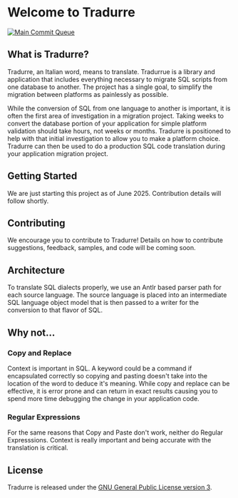 # Welcome to Tradurre

[![Main Commit Queue](https://github.com/MatthewUsher/translate/actions/workflows/main_commit.yml/badge.svg?branch=main)](https://github.com/MatthewUsher/translate/actions/workflows/main_commit.yml)

## What is Tradurre?

Tradurre, an Italian word, means to translate. Tradurrue is a library and application that includes everything necessary to migrate SQL scripts from one database to another. The project has a single goal, to simplify the migration between platforms as painlessly as possible.

While the conversion of SQL from one language to another is important, it is often the first area of investigation in a migration project. Taking weeks to convert the database portion of your application for simple platform validation should take hours, not weeks or months. Tradurre is positioned to help with that initial investigation to allow you to make a platform choice. Tradurre can then be used to do a production SQL code translation during your application migration project.

## Getting Started

We are just starting this project as of June 2025. Contribution details will follow shortly.

## Contributing

We encourage you to contribute to Tradurre! Details on how to contribute suggestions, feedback, samples, and code will be coming soon. 


## Architecture
To translate SQL dialects properly, we use an Antlr based parser path for each source language. The source language is placed into an intermediate SQL language object model that is then passed to a writer for the conversion to that flavor of SQL. 

## Why not...

### Copy and Replace

Context is important in SQL. A keyword could be a command if encapsulated correctly so copying and pasting doesn't take into the location of the word to deduce it's meaning. While copy and replace can be effective, it is error prone and can return in exact results causing you to spend more time debugging the change in your application code.

### Regular Expressions

For the same reasons that Copy and Paste don't work, neither do Regular Expresssions. Context is really important and being accurate with the translation is critical. 



## License

Tradurre is released under the [GNU General Public License version 3](https://opensource.org/license/gpl-3-0).
